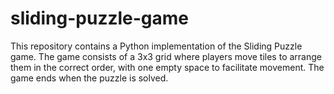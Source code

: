 # sliding-puzzle-game
This repository contains a Python implementation of the Sliding Puzzle game. The game consists of a 3x3 grid where players move tiles to arrange them in the correct order, with one empty space to facilitate movement. The game ends when the puzzle is solved.
